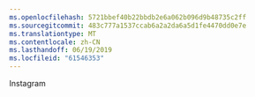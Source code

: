 ```yaml
---
ms.openlocfilehash: 5721bbef40b22bbdb2e6a062b096d9b48735c2ff
ms.sourcegitcommit: 483c777a1537ccab6a2a2da6a5d1fe4470dd0e7e
ms.translationtype: MT
ms.contentlocale: zh-CN
ms.lasthandoff: 06/19/2019
ms.locfileid: "61546353"
---
```

Instagram